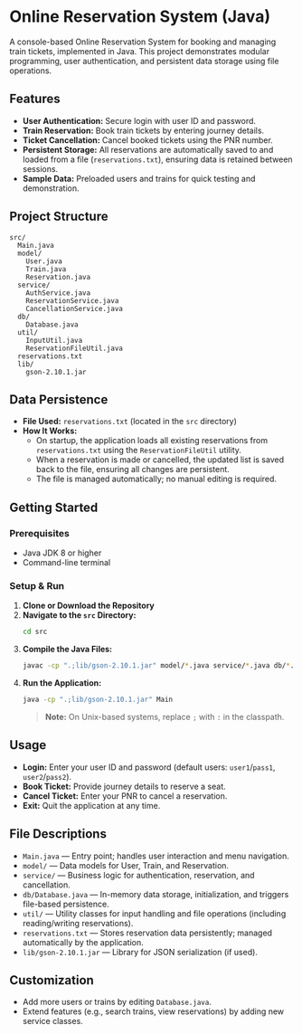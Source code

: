 # Online Reservation System (Java)

A console-based Online Reservation System for booking and managing train tickets, implemented in Java. This project demonstrates modular programming, user authentication, and persistent data storage using file operations.

## Features

- **User Authentication:** Secure login with user ID and password.
- **Train Reservation:** Book train tickets by entering journey details.
- **Ticket Cancellation:** Cancel booked tickets using the PNR number.
- **Persistent Storage:** All reservations are automatically saved to and loaded from a file (`reservations.txt`), ensuring data is retained between sessions.
- **Sample Data:** Preloaded users and trains for quick testing and demonstration.

## Project Structure

```
src/
  Main.java
  model/
    User.java
    Train.java
    Reservation.java
  service/
    AuthService.java
    ReservationService.java
    CancellationService.java
  db/
    Database.java
  util/
    InputUtil.java
    ReservationFileUtil.java
  reservations.txt
  lib/
    gson-2.10.1.jar
```

## Data Persistence

- **File Used:** `reservations.txt` (located in the `src` directory)
- **How It Works:**
  - On startup, the application loads all existing reservations from `reservations.txt` using the `ReservationFileUtil` utility.
  - When a reservation is made or cancelled, the updated list is saved back to the file, ensuring all changes are persistent.
  - The file is managed automatically; no manual editing is required.

## Getting Started

### Prerequisites

- Java JDK 8 or higher
- Command-line terminal

### Setup & Run

1. **Clone or Download the Repository**
2. **Navigate to the `src` Directory:**
   ```sh
   cd src
   ```
3. **Compile the Java Files:**
   ```sh
   javac -cp ".;lib/gson-2.10.1.jar" model/*.java service/*.java db/*.java util/*.java Main.java
   ```
4. **Run the Application:**
   ```sh
   java -cp ".;lib/gson-2.10.1.jar" Main
   ```
   > **Note:** On Unix-based systems, replace `;` with `:` in the classpath.

## Usage

- **Login:** Enter your user ID and password (default users: `user1`/`pass1`, `user2`/`pass2`).
- **Book Ticket:** Provide journey details to reserve a seat.
- **Cancel Ticket:** Enter your PNR to cancel a reservation.
- **Exit:** Quit the application at any time.

## File Descriptions

- `Main.java` — Entry point; handles user interaction and menu navigation.
- `model/` — Data models for User, Train, and Reservation.
- `service/` — Business logic for authentication, reservation, and cancellation.
- `db/Database.java` — In-memory data storage, initialization, and triggers file-based persistence.
- `util/` — Utility classes for input handling and file operations (including reading/writing reservations).
- `reservations.txt` — Stores reservation data persistently; managed automatically by the application.
- `lib/gson-2.10.1.jar` — Library for JSON serialization (if used).

## Customization

- Add more users or trains by editing `Database.java`.
- Extend features (e.g., search trains, view reservations) by adding new service classes.
